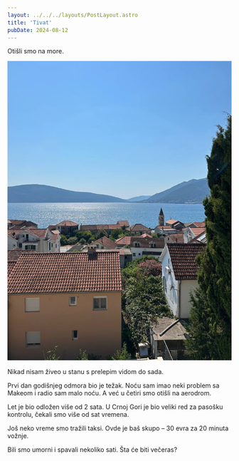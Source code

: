 ```yaml
---
layout: ../../../layouts/PostLayout.astro
title: 'Tivat'
pubDate: 2024-08-12
---
```


Otišli smo na more.

![Tivat](./_2024.08.12.tivat.jpg)

Nikad nisam živeo u stanu s prelepim vidom do sada.

Prvi dan godišnjeg odmora bio je težak. Noću sam imao neki problem sa Makeom i radio sam malo noću. A već u četiri smo otišli na aerodrom.

Let je bio odložen više od 2 sata. U Crnoj Gori je bio veliki red za pasošku kontrolu, čekali smo više od sat vremena.

Još neko vreme smo tražili taksi. Ovde je baš skupo – 30 evra za 20 minuta vožnje.

Bili smo umorni i spavali nekoliko sati. Šta će biti večeras?
